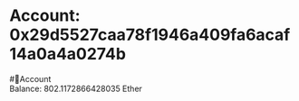 
Account: 0x29d5527caa78f1946a409fa6acaf14a0a4a0274b
===================================================
  
#📜Account  
Balance: 802.1172866428035 Ether